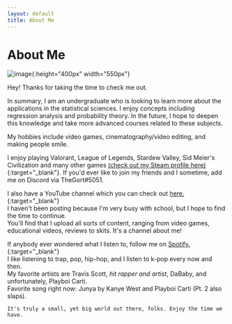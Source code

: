 ```yaml
---
layout: default
title: About Me
---
```

# About Me

![image](/assets/images/cocosponsor.jpg){:height="400px" width="550px"}

Hey! Thanks for taking the time to check me out.

In summary, I am an undergraduate who is looking to learn more about the applications in the statistical sciences. I enjoy concepts including regression analysis and probability theory. In the future, I 
hope to deepen this knowledge and take more advanced courses related to these subjects.

My hobbies include video games, cinematography/video editing, and making people smile.

I enjoy playing Valorant, League of Legends, Stardew Valley, Sid Meier's Civilization and many other games [(check out my Steam profile here)](https://steamcommunity.com/id/thegortisthebestrightnow/){:target="_blank"}.
If you'd ever like to join my friends and I sometime, add me on Discord via TheGort#5051.

I also have a YouTube channel which you can check out [here.](https://www.youtube.com/channel/UCaaYCWSM01Ke6LqG100zg0A){:target="_blank"}  
I haven't been posting because I'm very busy with school, but I hope to find the time to continue.  
You'll find that I upload all sorts of content, ranging from video games, educational videos, reviews to skits. It's a channel about me!

If anybody ever wondered what I listen to, follow me on [Spotify.](https://open.spotify.com/user/6r2g75pi5l7e863bglv83pzj9?si=CZbhiKIdRq2NqdZcS2SdHQ){:target="_blank"}  
I like listening to trap, pop, hip-hop, and I listen to k-pop every now and then.  
My favorite artists are Travis Scott, _hit rapper and artist_, DaBaby, and unfortunately, Playboi Carti.  
Favorite song right now: Junya by Kanye West and Playboi Carti (Pt. 2 also slaps).

`It's truly a small, yet big world out there, folks. Enjoy the time we have.`